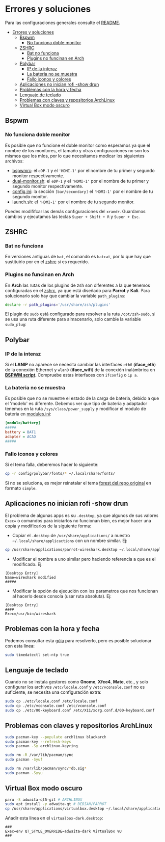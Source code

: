 # Errores y soluciones

Para las configuraciones generales consulte el [README](README.md).

- [Errores y soluciones](#errores-y-soluciones)
  - [Bspwm](#bspwm)
    - [No funciona doble monitor](#no-funciona-doble-monitor)
  - [ZSHRC](#zshrc)
    - [Bat no funciona](#bat-no-funciona)
    - [Plugins no funcinan en Arch](#plugins-no-funcinan-en-arch)
  - [Polybar](#polybar)
    - [IP de la interaz](#ip-de-la-interaz)
    - [La bateria no se muestra](#la-bateria-no-se-muestra)
    - [Fallo iconos y colores](#fallo-iconos-y-colores)
  - [Aplicaciones no inician rofi -show drun](#aplicaciones-no-inician-rofi--show-drun)
  - [Problemas con la hora y fecha](#problemas-con-la-hora-y-fecha)
  - [Lenguaje de teclado](#lenguaje-de-teclado)
  - [Problemas con claves y repositorios ArchLinux](#problemas-con-claves-y-repositorios-archlinux)
  - [Virtual Box modo oscuro](#virtual-box-modo-oscuro)

## Bspwm

### No funciona doble monitor

Es posible que no funcione el doble monitor como esperamos ya que el nombre de los monitores, el tamaño y otras configuraciones no son los mismos que los míos, por lo que necesitamos modicar los siguientes archivos:

- [bspwmrc](config/bspwm/bspwmrc): el `eDP-1` y el `'HDMI-1'` por el nombre de tu primer y segundo monitor respectivamente.
- [dual-monitor.sh](opt/bin/dual-monitor.sh):  el `eDP-1` y el `'HDMI-1'` por el nombre de tu primer y segundo monitor respectivamente.
- [config.ini](config/polybar/forest/config.ini): la sección `[bar/secondary]` el `'HDMI-1'` por el nombre de tu segundo monitor.
- [launch.sh](config/polybar/forest/launch.sh): el `'HDMI-1'` por el nombre de tu segundo monitor.

Puedes modififcar las demás configuraciones del `xrandr`. Guardamos cambios y ejecutamos las teclas `Super + Shift + R` y `Super + Esc`.

## ZSHRC

### Bat no funciona

En versiones antiguas de `bat`, el comando es `batcat`, por lo que hay que sustituirlo por en el [zshrc](home/zshrc) si es requerido.

### Plugins no funcinan en Arch

En **Arch** las rutas de los plugins de zsh son diferentes a la que tenemos configuradas en el [zshrc](home/zshrc), ya que está diseñado para **Parrot** y **Kali**. Para solucionarlo solo hay que cambiar la variable `path_plugins`:

```bash
declare -r path_plugins='/usr/share/zsh/plugins'
```

El plugin de `sudo` está configurado para resolver a la ruta `/opt/zsh-sudo`, si se usa una ruta diferente para almacenarlo, solo cambie la variable `sudo_plug`:

## Polybar

### IP de la interaz

Si el **LANIP** no aparece se necesita cambiar las interfaces `eth0` (**iface_eth**) de la conexión Ethernet y `wlan0` (**iface_wifi**) de la conexión inalámbrica en [**BSPWM script**](opt/bin/lan-ip.sh). Compruebe estas interfaces con `ifconfig` o `ip a`.

### La bateria no se muestra

Es posible que no se muestre el estado de la carga de bateria, debido a que el 'modelo' es diferente. Debemos ver que tipo de bateria y adaptador tenemos en la ruta `/sys/class/power_supply` y modificar el modulo de bateria en [modules.ini](config/polybar/forest/modules.ini):

```ini
[module/battery]
#####
battery = BAT1
adapter = ACAD
#####
```

### Fallo iconos y colores

Si el tema falla, deberemos hacer lo siguiente:

```bash
cp -r config/polybar/fonts/* ~/.local/share/fonts/
```

Si no se soluciona, es mejor reinstalar el tema [forest del repo original](https://github.com/adi1090x/polybar-themes) en formato `simple`.

## Aplicaciones no inician rofi -show drun

El problema de algunas apps es su `.desktop`, ya que algunos de sus valores `Exec=` o comandos para iniciarlos no funcionan bien, es mejor hacer una copia y modificarlos de la siguiente forma:

- Copiar el `.desktop` de `/usr/share/applications/` a nuestro `~/.local/share/applicactions` con un nombre similar. Ej:

```bash
cp /usr/share/applications/parrot-wireshark.desktop ~/.local/share/applications/modified-wireshark.desktop
```

- Modificar el nombre a uno similar pero haciendo referencia a que es el modificado. Ej:

```desktop
[Desktop Entry]
Name=wireshark modified
#####
```

- Modificar la opción de ejecución con los parametros que nos funcionan al hacerlo desde consola (usar ruta absoluta). Ej:

```desktop
[Desktop Entry]
####
Exec=/usr/bin/wireshark
```

## Problemas con la hora y fecha

Podemos consultar esta [gúia](https://www.cyberciti.biz/faq/howto-set-date-time-from-linux-command-prompt/) para resolverlo, pero es posible solucionar con esta linea:

```bash
sudo timedatectl set-ntp true
```

## Lenguaje de teclado

Cuando no se instala gestores como **Gnome**, **Xfce4**, **Mate**, etc., y solo configurar los archivos `/etc/locale.conf` y `/etc/vconsole.conf` no es suficiente, se necesita una configuración extra:

```bash
sudo cp ./etc/locale.conf /etc/locale.conf
sudo cp ./etc/vconsole.conf /etc/vconsole.conf
sudo cp ./etc/00-keyboard.conf /etc/X11/xorg.conf.d/00-keyboard.conf
```

## Problemas con claves y repositorios ArchLinux

```bash
sudo pacman-key --populate archlinux blackarch
sudo pacman-key --refresh-keys
sudo pacman -Sy archlinux-keyring

sudo rm -R /var/lib/pacman/sync
sudo pacman -Syuf

sudo rm /var/lib/pacman/sync/*db.sig*
sudo pacman -Syyu
```

## Virtual Box modo oscuro

```bash
paru -S adwaita-qt5-git # ARCHLINUX
sudo apt install -y adwaita-qt # DEBIAN/PARROT
cp /usr/share/applications/virtualbox.desktop ~/.local/share/applications/virtualbox-dark.desktop
```

Añadir esta linea en el `virtualbox-dark.desktop`:

```desktop
###
Exec=env QT_STYLE_OVERRIDE=adwaita-dark VirtualBox %U
###
```
